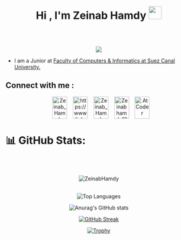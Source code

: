 <h1 align="center">Hi , I'm Zeinab Hamdy <img src="https://media.giphy.com/media/hvRJCLFzcasrR4ia7z/giphy.gif" width="35"></h1>
<br>

<br>


<p align="center">
  <a href="https://github.com/DenverCoder1/readme-typing-svg"><img src="https://readme-typing-svg.herokuapp.com?font=Time+New+Roman&color=%23C8BE25&size=25&center=true&vCenter=true&width=600&height=100&lines=Computer+Science+Student;Competitive+Programmer;"></a>
</p>


* I am a Junior at [Faculty of Computers & Informatics at Suez Canal University.](http://suez.edu.eg/ar/?page_id=7325&lang=en) 


##  Connect with me :
<p align="center">
&nbsp&nbsp&nbsp<a href="mailto:zeinabhamdy1010@gmail.com?"  target="blank"><img align="center" src="https://img.shields.io/badge/gmail-%23DD0031.svg?" alt="Zeinab_Hamdy" height="60" width="40"/></a>
&nbsp&nbsp&nbsp<a href="https://www.linkedin.com/in/zeinabhamdyy/" target="blank"><img align="center" src="https://raw.githubusercontent.com/rahuldkjain/github-profile-readme-generator/master/src/images/icons/Social/linked-in-alt.svg" alt="https://www.linkedin.com/in/zeinabhamdyy/" height="60" width="40" /></a>
&nbsp&nbsp&nbsp<a href="https://codeforces.com/profile/Zeinab_Hamdy" target="blank"><img align="center" src="https://raw.githubusercontent.com/rahuldkjain/github-profile-readme-generator/master/src/images/icons/Social/codeforces.svg" alt="Zeinab_Hamdy" height="60" width="40" /></a>	
&nbsp&nbsp&nbsp<a href="https://leetcode.com/ZeinabHamdy/" target="blank"><img align="center" src="https://raw.githubusercontent.com/rahuldkjain/github-profile-readme-generator/master/src/images/icons/Social/leet-code.svg" alt="Zeinabhamdy10" height="60" width="40" /></a>
&nbsp&nbsp&nbsp<a href="https://atcoder.jp/users/Zeinab_Hamdy"><img align="center" src="https://i.ibb.co/Q9WSjDB/logo.png" alt="AtCoder"  height="60" width="40"></a>
</p>

<!--zeinabhamdy1010@gmail.com-->

# 📊 GitHub Stats: 
<br><br>
<p align="center"> 
<img src="https://komarev.com/ghpvc/?username=ZeinabHamdy&label=Profile%20views&color=0e75b6&style=plastic" alt="ZeinabHamdy"/> <br><br>
</p>

<p align="center">
   <img src="https://github-readme-stats.vercel.app/api/top-langs/?username=ZeinabHamdy&layout=compact&theme=radical&card_width=200px" alt="Top Languages" />
</p>

<p align="center">
  <img src="https://github-readme-stats.vercel.app/api?username=ZeinabHamdy&show_icons=true&theme=radical&card_width=250px" alt="Anurag's GitHub stats" />
</p>

<p align="center">
  <a href="https://git.io/streak-stats">
    <img src="https://github-readme-streak-stats.herokuapp.com/?user=ZeinabHamdy&theme=radical&card_width=520px" alt="GitHub Streak" />
  </a>
</p>

<p align="center">
  <a href="https://github.com/ryo-ma/github-profile-trophy">
    <img src="https://github-profile-trophy.vercel.app/?username=ZeinabHamdy&theme=radical&row=1" alt="Trophy" />
  </a>
</p>


<br>
